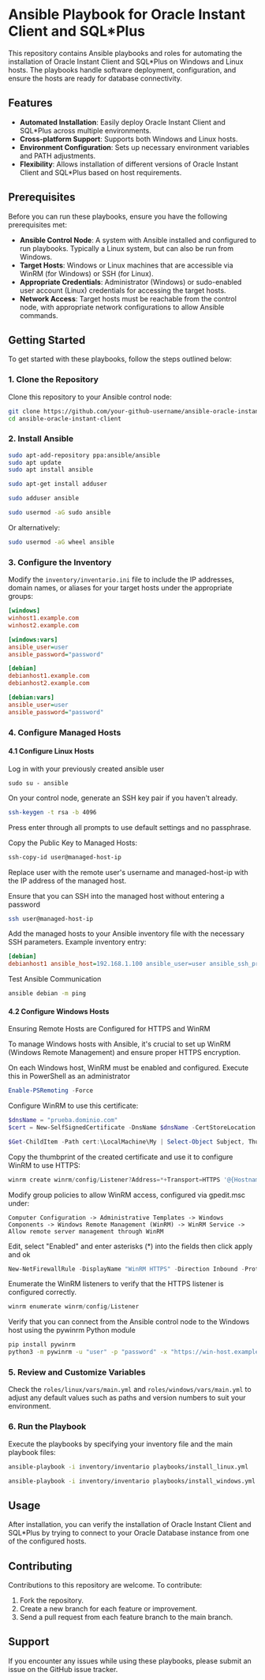 # Ansible Playbook for Oracle Instant Client and SQL*Plus

This repository contains Ansible playbooks and roles for automating the installation of Oracle Instant Client and SQL*Plus on Windows and Linux hosts. The playbooks handle software deployment, configuration, and ensure the hosts are ready for database connectivity.

## Features

- **Automated Installation**: Easily deploy Oracle Instant Client and SQL*Plus across multiple environments.
- **Cross-platform Support**: Supports both Windows and Linux hosts.
- **Environment Configuration**: Sets up necessary environment variables and PATH adjustments.
- **Flexibility**: Allows installation of different versions of Oracle Instant Client and SQL*Plus based on host requirements.

## Prerequisites

Before you can run these playbooks, ensure you have the following prerequisites met:

- **Ansible Control Node**: A system with Ansible installed and configured to run playbooks. Typically a Linux system, but can also be run from Windows.
- **Target Hosts**: Windows or Linux machines that are accessible via WinRM (for Windows) or SSH (for Linux).
- **Appropriate Credentials**: Administrator (Windows) or sudo-enabled user account (Linux) credentials for accessing the target hosts.
- **Network Access**: Target hosts must be reachable from the control node, with appropriate network configurations to allow Ansible commands.

## Getting Started

To get started with these playbooks, follow the steps outlined below:

### 1. Clone the Repository

Clone this repository to your Ansible control node:

```bash
git clone https://github.com/your-github-username/ansible-oracle-instant-client.git
cd ansible-oracle-instant-client
```

### 2. Install Ansible

```bash
sudo apt-add-repository ppa:ansible/ansible
sudo apt update
sudo apt install ansible
```

```bash
sudo apt-get install adduser
```

```bash
sudo adduser ansible
```

```bash (Debian Systems)
sudo usermod -aG sudo ansible
```
Or alternatively:
```bash (RHEL Systems)
sudo usermod -aG wheel ansible
```

### 3. Configure the Inventory

Modify the `inventory/inventario.ini` file to include the IP addresses, domain names, or aliases for your target hosts under the appropriate groups:

```inventario.ini
[windows]
winhost1.example.com
winhost2.example.com

[windows:vars]
ansible_user=user
ansible_password="password"

[debian]
debianhost1.example.com
debianhost2.example.com

[debian:vars]
ansible_user=user
ansible_password="password"
```

### 4. Configure Managed Hosts
#### 4.1 Configure Linux Hosts

Log in with your previously created ansible user 
```bashh
sudo su - ansible
```

On your control node, generate an SSH key pair if you haven't already.
```bash
ssh-keygen -t rsa -b 4096
```
Press enter through all prompts to use default settings and no passphrase.

Copy the Public Key to Managed Hosts:
```bash
ssh-copy-id user@managed-host-ip
```
Replace user with the remote user's username and managed-host-ip with the IP address of the managed host.

Ensure that you can SSH into the managed host without entering a password
```bash
ssh user@managed-host-ip
```

Add the managed hosts to your Ansible inventory file with the necessary SSH parameters. Example inventory entry:

```inventario.ini
[debian]
debianhost1 ansible_host=192.168.1.100 ansible_user=user ansible_ssh_private_key_file=~/.ssh/id_rsa
```
Test Ansible Communication
```bash
ansible debian -m ping
```

#### 4.2 Configure Windows Hosts

Ensuring Remote Hosts are Configured for HTTPS and WinRM

To manage Windows hosts with Ansible, it's crucial to set up WinRM (Windows Remote Management) and ensure proper HTTPS encryption.

On each Windows host, WinRM must be enabled and configured. Execute this in PowerShell as an administrator
```powershell
Enable-PSRemoting -Force
```

Configure WinRM to use this certificate:

```powershell
$dnsName = "prueba.dominio.com"
$cert = New-SelfSignedCertificate -DnsName $dnsName -CertStoreLocation cert:\LocalMachine\My -FriendlyName "WinRM SSL" -NotAfter (Get-Date).AddYears(1)
```

```powershell
$Get-ChildItem -Path cert:\LocalMachine\My | Select-Object Subject, Thumbprint
```

Copy the thumbprint of the created certificate and use it to configure WinRM to use HTTPS:

```powershell
winrm create winrm/config/Listener?Address=*+Transport=HTTPS '@{Hostname="prueba.dominio.com"; CertificateThumbprint="<Copied_Thumbprint_Here>"}'
```

Modify group policies to allow WinRM access, configured via gpedit.msc under:
```gpedit.msc
Computer Configuration -> Administrative Templates -> Windows Components -> Windows Remote Management (WinRM) -> WinRM Service -> Allow remote server management through WinRM
```
Edit, select "Enabled" and enter asterisks (*) into the fields then click apply and ok

```powershell
New-NetFirewallRule -DisplayName "WinRM HTTPS" -Direction Inbound -Protocol TCP -LocalPort 5986 -Action Allow
```
Enumerate the WinRM listeners to verify that the HTTPS listener is configured correctly.

```powershell
winrm enumerate winrm/config/Listener
```

Verify that you can connect from the Ansible control node to the Windows host using the pywinrm Python module

```bash
pip install pywinrm
python3 -m pywinrm -u "user" -p "password" -x "https://win-host.example.com:5986/wsman" "ipconfig"
```

### 5. Review and Customize Variables

Check the `roles/linux/vars/main.yml` and `roles/windows/vars/main.yml` to adjust any default values such as paths and version numbers to suit your environment.

### 6. Run the Playbook

Execute the playbooks by specifying your inventory file and the main playbook files:

```bash (for Linux hosts)
ansible-playbook -i inventory/inventario playbooks/install_linux.yml
```

```bash (for Windows hosts
ansible-playbook -i inventory/inventario playbooks/install_windows.yml
```

## Usage

After installation, you can verify the installation of Oracle Instant Client and SQL*Plus by trying to connect to your Oracle Database instance from one of the configured hosts.

## Contributing

Contributions to this repository are welcome. To contribute:

1. Fork the repository.
2. Create a new branch for each feature or improvement.
3. Send a pull request from each feature branch to the main branch.

## Support

If you encounter any issues while using these playbooks, please submit an issue on the GitHub issue tracker.

